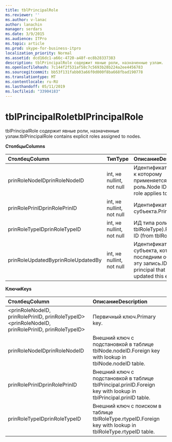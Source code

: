 ```yaml
---
title: tblPrincipalRole
ms.reviewer: ''
ms.author: v-lanac
author: lanachin
manager: serdars
ms.date: 3/9/2015
ms.audience: ITPro
ms.topic: article
ms.prod: skype-for-business-itpro
localization_priority: Normal
ms.assetid: dcd16dc1-a66c-4720-a48f-ec8b28337383
description: tblPrincipalRole содержит явные роли, назначенные узлам.
ms.openlocfilehash: 7c144f2f531af58c7c5693b28b224a2ee4456783
ms.sourcegitcommit: bb53f131fabb03a66f0d000f8ba668fbad190778
ms.translationtype: MT
ms.contentlocale: ru-RU
ms.lasthandoff: 05/11/2019
ms.locfileid: "33904183"
---
```

# <a name="tblprincipalrole"></a><span data-ttu-id="0aead-103">tblPrincipalRole</span><span class="sxs-lookup"><span data-stu-id="0aead-103">tblPrincipalRole</span></span>
 
<span data-ttu-id="0aead-104">tblPrincipalRole содержит явные роли, назначенные узлам.</span><span class="sxs-lookup"><span data-stu-id="0aead-104">tblPrincipalRole contains explicit roles assigned to nodes.</span></span>
  
<span data-ttu-id="0aead-105">**Столбцы**</span><span class="sxs-lookup"><span data-stu-id="0aead-105">**Columns**</span></span>

|<span data-ttu-id="0aead-106">**Столбец**</span><span class="sxs-lookup"><span data-stu-id="0aead-106">**Column**</span></span>|<span data-ttu-id="0aead-107">**Тип**</span><span class="sxs-lookup"><span data-stu-id="0aead-107">**Type**</span></span>|<span data-ttu-id="0aead-108">**Описание**</span><span class="sxs-lookup"><span data-stu-id="0aead-108">**Description**</span></span>|
|:-----|:-----|:-----|
|<span data-ttu-id="0aead-109">prinRoleNodeID</span><span class="sxs-lookup"><span data-stu-id="0aead-109">prinRoleNodeID</span></span>  <br/> |<span data-ttu-id="0aead-110">int, не null</span><span class="sxs-lookup"><span data-stu-id="0aead-110">int, not null</span></span>  <br/> |<span data-ttu-id="0aead-111">Идентификатор узла, к которому применяется роль.</span><span class="sxs-lookup"><span data-stu-id="0aead-111">Node ID that the role applies to.</span></span>  <br/> |
|<span data-ttu-id="0aead-112">prinRolePrinID</span><span class="sxs-lookup"><span data-stu-id="0aead-112">prinRolePrinID</span></span>  <br/> |<span data-ttu-id="0aead-113">int, не null</span><span class="sxs-lookup"><span data-stu-id="0aead-113">int, not null</span></span>  <br/> |<span data-ttu-id="0aead-114">Идентификатор субъекта.</span><span class="sxs-lookup"><span data-stu-id="0aead-114">Principal ID.</span></span>  <br/> |
|<span data-ttu-id="0aead-115">prinRoleTypeID</span><span class="sxs-lookup"><span data-stu-id="0aead-115">prinRoleTypeID</span></span>  <br/> |<span data-ttu-id="0aead-116">int, не null</span><span class="sxs-lookup"><span data-stu-id="0aead-116">int, not null</span></span>  <br/> |<span data-ttu-id="0aead-117">ИД типа роли (из tblRoleType).</span><span class="sxs-lookup"><span data-stu-id="0aead-117">Role type ID (from tblRoleType).</span></span>  <br/> |
|<span data-ttu-id="0aead-118">prinRoleUpdatedBy</span><span class="sxs-lookup"><span data-stu-id="0aead-118">prinRoleUpdatedBy</span></span>  <br/> |<span data-ttu-id="0aead-119">int, не null</span><span class="sxs-lookup"><span data-stu-id="0aead-119">int, not null</span></span>  <br/> |<span data-ttu-id="0aead-120">Идентификатор субъекта, который последним обновил эту запись.</span><span class="sxs-lookup"><span data-stu-id="0aead-120">ID of the principal that last updated this entry.</span></span>  <br/> |
   
<span data-ttu-id="0aead-121">**Ключи**</span><span class="sxs-lookup"><span data-stu-id="0aead-121">**Keys**</span></span>

|<span data-ttu-id="0aead-122">**Столбец**</span><span class="sxs-lookup"><span data-stu-id="0aead-122">**Column**</span></span>|<span data-ttu-id="0aead-123">**Описание**</span><span class="sxs-lookup"><span data-stu-id="0aead-123">**Description**</span></span>|
|:-----|:-----|
|<span data-ttu-id="0aead-124">\<prinRoleNodeID, prinRolePrinID, prinRoleTypeID\></span><span class="sxs-lookup"><span data-stu-id="0aead-124">\<prinRoleNodeID, prinRolePrinID, prinRoleTypeID\></span></span>  <br/> |<span data-ttu-id="0aead-125">Первичный ключ.</span><span class="sxs-lookup"><span data-stu-id="0aead-125">Primary key.</span></span>  <br/> |
|<span data-ttu-id="0aead-126">prinRoleNodeID</span><span class="sxs-lookup"><span data-stu-id="0aead-126">prinRoleNodeID</span></span>  <br/> |<span data-ttu-id="0aead-127">Внешний ключ с подстановкой в таблице tblNode.nodeID.</span><span class="sxs-lookup"><span data-stu-id="0aead-127">Foreign key with lookup in tblNode.nodeID table.</span></span>  <br/> |
|<span data-ttu-id="0aead-128">prinRolePrinID</span><span class="sxs-lookup"><span data-stu-id="0aead-128">prinRolePrinID</span></span>  <br/> |<span data-ttu-id="0aead-129">Внешний ключ с подстановкой в таблице tblPrincipal.prinID.</span><span class="sxs-lookup"><span data-stu-id="0aead-129">Foreign key with lookup in tblPrincipal.prinID table.</span></span>  <br/> |
|<span data-ttu-id="0aead-130">prinRoleTypeID</span><span class="sxs-lookup"><span data-stu-id="0aead-130">prinRoleTypeID</span></span>  <br/> |<span data-ttu-id="0aead-131">Внешний ключ с поиском в таблице tblRoleType.rtypeID.</span><span class="sxs-lookup"><span data-stu-id="0aead-131">Foreign key with lookup in tblRoleType.rtypeID table.</span></span>  <br/> |
   

